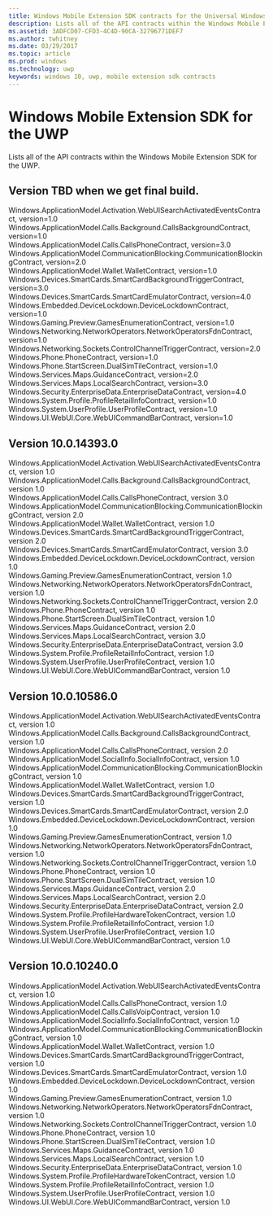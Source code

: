 ```yaml
---
title: Windows Mobile Extension SDK contracts for the Universal Windows Platform (UWP)
description: Lists all of the API contracts within the Windows Mobile Extension SDK for the Universal Windows Platform.
ms.assetid: 3ADFCD07-CFD3-4C4D-90CA-32796771DEF7
ms.author: twhitney
ms.date: 03/29/2017
ms.topic: article
ms.prod: windows
ms.technology: uwp
keywords: windows 10, uwp, mobile extension sdk contracts
---
```

# Windows Mobile Extension SDK for the UWP

Lists all of the API contracts within the Windows Mobile Extension SDK for the UWP.

## Version TBD when we get final build.

Windows.ApplicationModel.Activation.WebUISearchActivatedEventsContract, version=1.0  
Windows.ApplicationModel.Calls.Background.CallsBackgroundContract, version=1.0  
Windows.ApplicationModel.Calls.CallsPhoneContract, version=3.0  
Windows.ApplicationModel.CommunicationBlocking.CommunicationBlockingContract, version=2.0  
Windows.ApplicationModel.Wallet.WalletContract, version=1.0  
Windows.Devices.SmartCards.SmartCardBackgroundTriggerContract, version=3.0  
Windows.Devices.SmartCards.SmartCardEmulatorContract, version=4.0  
Windows.Embedded.DeviceLockdown.DeviceLockdownContract, version=1.0  
Windows.Gaming.Preview.GamesEnumerationContract, version=1.0  
Windows.Networking.NetworkOperators.NetworkOperatorsFdnContract, version=1.0  
Windows.Networking.Sockets.ControlChannelTriggerContract, version=2.0  
Windows.Phone.PhoneContract, version=1.0  
Windows.Phone.StartScreen.DualSimTileContract, version=1.0  
Windows.Services.Maps.GuidanceContract, version=2.0  
Windows.Services.Maps.LocalSearchContract, version=3.0  
Windows.Security.EnterpriseData.EnterpriseDataContract, version=4.0  
Windows.System.Profile.ProfileRetailInfoContract, version=1.0  
Windows.System.UserProfile.UserProfileContract, version=1.0  
Windows.UI.WebUI.Core.WebUICommandBarContract, version=1.0  

## Version 10.0.14393.0

Windows.ApplicationModel.Activation.WebUISearchActivatedEventsContract, version 1.0  
Windows.ApplicationModel.Calls.Background.CallsBackgroundContract, version 1.0  
Windows.ApplicationModel.Calls.CallsPhoneContract, version 3.0  
Windows.ApplicationModel.CommunicationBlocking.CommunicationBlockingContract, version 2.0  
Windows.ApplicationModel.Wallet.WalletContract, version 1.0  
Windows.Devices.SmartCards.SmartCardBackgroundTriggerContract, version 2.0  
Windows.Devices.SmartCards.SmartCardEmulatorContract, version 3.0  
Windows.Embedded.DeviceLockdown.DeviceLockdownContract, version 1.0  
Windows.Gaming.Preview.GamesEnumerationContract, version 1.0  
Windows.Networking.NetworkOperators.NetworkOperatorsFdnContract, version 1.0  
Windows.Networking.Sockets.ControlChannelTriggerContract, version 2.0  
Windows.Phone.PhoneContract, version 1.0  
Windows.Phone.StartScreen.DualSimTileContract, version 1.0  
Windows.Services.Maps.GuidanceContract, version 2.0  
Windows.Services.Maps.LocalSearchContract, version 3.0  
Windows.Security.EnterpriseData.EnterpriseDataContract, version 3.0  
Windows.System.Profile.ProfileRetailInfoContract, version 1.0  
Windows.System.UserProfile.UserProfileContract, version 1.0  
Windows.UI.WebUI.Core.WebUICommandBarContract, version 1.0  

## Version 10.0.10586.0

Windows.ApplicationModel.Activation.WebUISearchActivatedEventsContract, version 1.0  
Windows.ApplicationModel.Calls.Background.CallsBackgroundContract, version 1.0  
Windows.ApplicationModel.Calls.CallsPhoneContract, version 2.0  
Windows.ApplicationModel.SocialInfo.SocialInfoContract, version 1.0  
Windows.ApplicationModel.CommunicationBlocking.CommunicationBlockingContract, version 1.0  
Windows.ApplicationModel.Wallet.WalletContract, version 1.0  
Windows.Devices.SmartCards.SmartCardBackgroundTriggerContract, version 1.0  
Windows.Devices.SmartCards.SmartCardEmulatorContract, version 2.0  
Windows.Embedded.DeviceLockdown.DeviceLockdownContract, version 1.0  
Windows.Gaming.Preview.GamesEnumerationContract, version 1.0  
Windows.Networking.NetworkOperators.NetworkOperatorsFdnContract, version 1.0  
Windows.Networking.Sockets.ControlChannelTriggerContract, version 1.0  
Windows.Phone.PhoneContract, version 1.0  
Windows.Phone.StartScreen.DualSimTileContract, version 1.0  
Windows.Services.Maps.GuidanceContract, version 2.0  
Windows.Services.Maps.LocalSearchContract, version 2.0  
Windows.Security.EnterpriseData.EnterpriseDataContract, version 2.0  
Windows.System.Profile.ProfileHardwareTokenContract, version 1.0  
Windows.System.Profile.ProfileRetailInfoContract, version 1.0  
Windows.System.UserProfile.UserProfileContract, version 1.0  
Windows.UI.WebUI.Core.WebUICommandBarContract, version 1.0  

## Version 10.0.10240.0

Windows.ApplicationModel.Activation.WebUISearchActivatedEventsContract, version 1.0  
Windows.ApplicationModel.Calls.CallsPhoneContract, version 1.0  
Windows.ApplicationModel.Calls.CallsVoipContract, version 1.0  
Windows.ApplicationModel.SocialInfo.SocialInfoContract, version 1.0  
Windows.ApplicationModel.CommunicationBlocking.CommunicationBlockingContract, version 1.0  
Windows.ApplicationModel.Wallet.WalletContract, version 1.0  
Windows.Devices.SmartCards.SmartCardBackgroundTriggerContract, version 1.0  
Windows.Devices.SmartCards.SmartCardEmulatorContract, version 1.0  
Windows.Embedded.DeviceLockdown.DeviceLockdownContract, version 1.0  
Windows.Gaming.Preview.GamesEnumerationContract, version 1.0  
Windows.Networking.NetworkOperators.NetworkOperatorsFdnContract, version 1.0  
Windows.Networking.Sockets.ControlChannelTriggerContract, version 1.0  
Windows.Phone.PhoneContract, version 1.0  
Windows.Phone.StartScreen.DualSimTileContract, version 1.0  
Windows.Services.Maps.GuidanceContract, version 1.0  
Windows.Services.Maps.LocalSearchContract, version 1.0  
Windows.Security.EnterpriseData.EnterpriseDataContract, version 1.0  
Windows.System.Profile.ProfileHardwareTokenContract, version 1.0  
Windows.System.Profile.ProfileRetailInfoContract, version 1.0  
Windows.System.UserProfile.UserProfileContract, version 1.0  
Windows.UI.WebUI.Core.WebUICommandBarContract, version 1.0  
